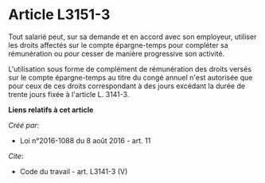# Article L3151-3

Tout salarié peut, sur sa demande et en accord avec son employeur, utiliser les droits affectés sur le compte épargne-temps
pour compléter sa rémunération ou pour cesser de manière progressive son activité. 

L'utilisation sous forme de complément de rémunération des droits versés sur le compte épargne-temps au titre du congé annuel
n'est autorisée que pour ceux de ces droits correspondant à des jours excédant la durée de trente jours fixée à l'article L.
3141-3.

**Liens relatifs à cet article**

_Créé par_:

  - Loi n°2016-1088 du 8 août 2016 - art. 11

_Cite_:

  - Code du travail - art. L3141-3 (V)
